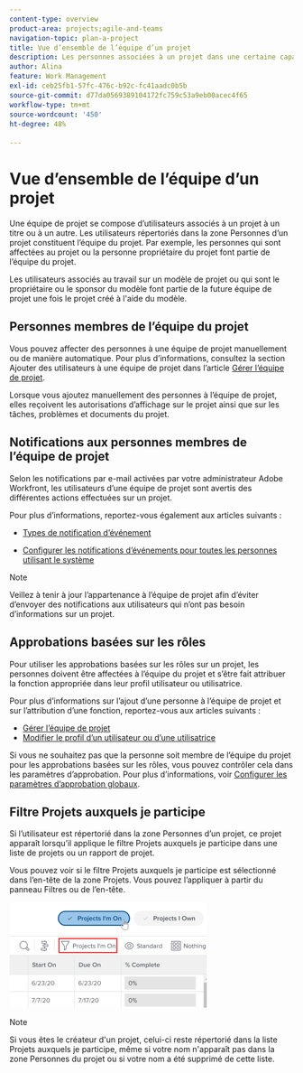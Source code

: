 ```yaml
---
content-type: overview
product-area: projects;agile-and-teams
navigation-topic: plan-a-project
title: Vue d’ensemble de l’équipe d’un projet
description: Les personnes associées à un projet dans une certaine capacité forment l’équipe du projet. Les utilisateurs répertoriés dans la zone Personnes d’un projet ou d’un modèle sont les utilisateurs qui composent l’équipe du projet.
author: Alina
feature: Work Management
exl-id: ceb25fb1-57fc-476c-b92c-fc41aadc0b5b
source-git-commit: d77da0569389104172fc759c53a9eb00acec4f65
workflow-type: tm+mt
source-wordcount: '450'
ht-degree: 48%

---
```


# Vue d’ensemble de l’équipe d’un projet

<!-- Audited: 6/2025 -->

Une équipe de projet se compose d’utilisateurs associés à un projet à un titre ou à un autre. Les utilisateurs répertoriés dans la zone Personnes d’un projet constituent l’équipe du projet. Par exemple, les personnes qui sont affectées au projet ou la personne propriétaire du projet font partie de l’équipe du projet.

Les utilisateurs associés au travail sur un modèle de projet ou qui sont le propriétaire ou le sponsor du modèle font partie de la future équipe de projet une fois le projet créé à l&#39;aide du modèle.

## Personnes membres de l’équipe du projet

Vous pouvez affecter des personnes à une équipe de projet manuellement ou de manière automatique. Pour plus d’informations, consultez la section Ajouter des utilisateurs à une équipe de projet dans l’article [Gérer l’équipe de projet](../../../manage-work/projects/planning-a-project/manage-project-team.md).

Lorsque vous ajoutez manuellement des personnes à l’équipe de projet, elles reçoivent les autorisations d’affichage sur le projet ainsi que sur les tâches, problèmes et documents du projet.

## Notifications aux personnes membres de l’équipe de projet

Selon les notifications par e-mail activées par votre administrateur Adobe Workfront, les utilisateurs d’une équipe de projet sont avertis des différentes actions effectuées sur un projet.

Pour plus d’informations, reportez-vous également aux articles suivants :

* [Types de notification d’événement](/help/quicksilver/administration-and-setup/manage-workfront/emails/event-notifications-available-in-wf.md)

* [Configurer les notifications d’événements pour toutes les personnes utilisant le système](../../../administration-and-setup/manage-workfront/emails/configure-event-notifications-for-everyone-in-the-system.md)

>[!NOTE]
>
>Veillez à tenir à jour l’appartenance à l’équipe de projet afin d’éviter d’envoyer des notifications aux utilisateurs qui n’ont pas besoin d’informations sur un projet.

## Approbations basées sur les rôles

Pour utiliser les approbations basées sur les rôles sur un projet, les personnes doivent être affectées à l’équipe du projet et s’être fait attribuer la fonction appropriée dans leur profil utilisateur ou utilisatrice.

Pour plus d’informations sur l’ajout d’une personne à l’équipe de projet et sur l’attribution d’une fonction, reportez-vous aux articles suivants :

* [Gérer l’équipe de projet](../../../manage-work/projects/planning-a-project/manage-project-team.md)
* [Modifier le profil d’un utilisateur ou d’une utilisatrice](../../../administration-and-setup/add-users/create-and-manage-users/edit-a-users-profile.md)

Si vous ne souhaitez pas que la personne soit membre de l’équipe du projet pour les approbations basées sur les rôles, vous pouvez contrôler cela dans les paramètres d’approbation. Pour plus d’informations, voir [Configurer les paramètres d’approbation globaux](../../../administration-and-setup/customize-workfront/configure-approval-milestone-processes/establish-approval-settings.md).

## Filtre Projets auxquels je participe

Si l’utilisateur est répertorié dans la zone Personnes d’un projet, ce projet apparaît lorsqu’il applique le filtre Projets auxquels je participe dans une liste de projets ou un rapport de projet.

Vous pouvez voir si le filtre Projets auxquels je participe est sélectionné dans l’en-tête de la zone Projets. Vous pouvez l’appliquer à partir du panneau Filtres ou de l’en-tête.

![](assets/nwe-project-list-buttons-350x187.png)

>[!NOTE]
>
>Si vous êtes le créateur d&#39;un projet, celui-ci reste répertorié dans la liste Projets auxquels je participe, même si votre nom n&#39;apparaît pas dans la zone Personnes du projet ou si votre nom a été supprimé de cette liste.
